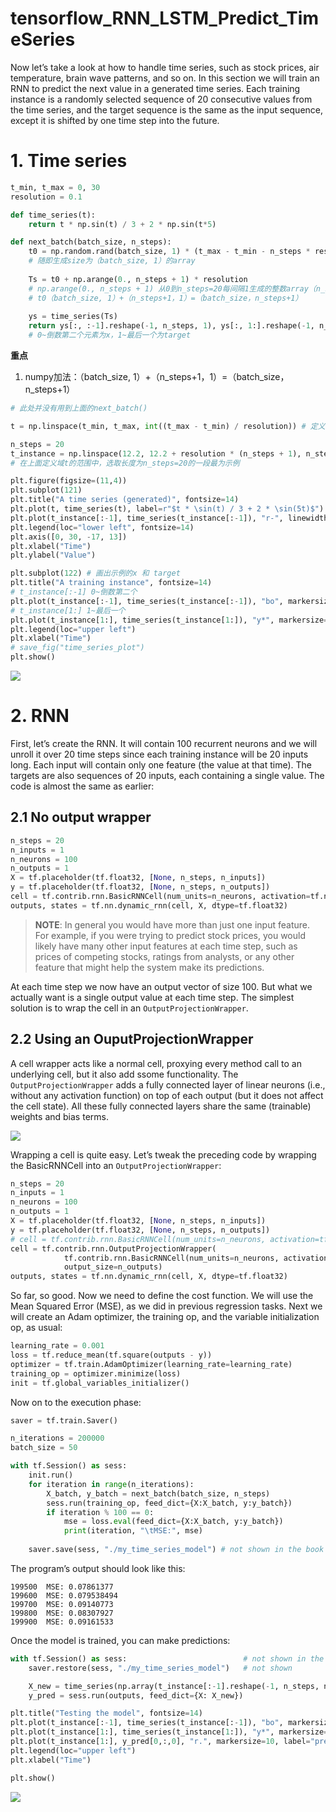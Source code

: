 # tensorflow_RNN_LSTM_Predict_TimeSeries

Now let’s take a look at how to handle time series, such as stock prices, air temperature, brain wave patterns, and so on. In this section we will train an RNN to predict the next value in a generated time series. Each training instance is a randomly selected sequence of 20 consecutive values from the time series, and the target sequence is the same as the input sequence, except it is shifted by one time step into the future.

# 1. Time series

```python
t_min, t_max = 0, 30
resolution = 0.1

def time_series(t):
    return t * np.sin(t) / 3 + 2 * np.sin(t*5)

def next_batch(batch_size, n_steps):
    t0 = np.random.rand(batch_size, 1) * (t_max - t_min - n_steps * resolution)
    # 随即生成size为（batch_size, 1）的array 
    
    Ts = t0 + np.arange(0., n_steps + 1) * resolution
    # np.arange(0., n_steps + 1) 从0到n_steps=20每间隔1生成的整数array（n_steps+1，1）
    # t0（batch_size, 1）+（n_steps+1，1）=（batch_size，n_steps+1）
    
    ys = time_series(Ts)
    return ys[:, :-1].reshape(-1, n_steps, 1), ys[:, 1:].reshape(-1, n_steps, 1)
    # 0~倒数第二个元素为x，1~最后一个为target
```
**重点**

1. numpy加法：（batch_size, 1）+（n_steps+1，1）=（batch_size，n_steps+1）

```python
# 此处并没有用到上面的next_batch()

t = np.linspace(t_min, t_max, int((t_max - t_min) / resolution)) # 定义域t（0，30）共30/0.1=300个离散点

n_steps = 20
t_instance = np.linspace(12.2, 12.2 + resolution * (n_steps + 1), n_steps + 1)
# 在上面定义域t的范围中，选取长度为n_steps=20的一段最为示例

plt.figure(figsize=(11,4))
plt.subplot(121)
plt.title("A time series (generated)", fontsize=14)
plt.plot(t, time_series(t), label=r"$t * \sin(t) / 3 + 2 * \sin(5t)$")
plt.plot(t_instance[:-1], time_series(t_instance[:-1]), "r-", linewidth=3, label="A training instance")
plt.legend(loc="lower left", fontsize=14)
plt.axis([0, 30, -17, 13])
plt.xlabel("Time")
plt.ylabel("Value")

plt.subplot(122) # 画出示例的x 和 target
plt.title("A training instance", fontsize=14)
# t_instance[:-1] 0~倒数第二个
plt.plot(t_instance[:-1], time_series(t_instance[:-1]), "bo", markersize=10, label="instance")
# t_instance[1:] 1~最后一个
plt.plot(t_instance[1:], time_series(t_instance[1:]), "y*", markersize=10, label="target")
plt.legend(loc="upper left")
plt.xlabel("Time")
# save_fig("time_series_plot")
plt.show()
```

![](https://i.loli.net/2019/01/11/5c3847adde410.png)


# 2. RNN
First, let’s create the RNN. It will contain 100 recurrent neurons and we will unroll it over 20 time steps
since each training instance will be 20 inputs long. Each input will contain only one feature (the value at
that time). The targets are also sequences of 20 inputs, each containing a single value. The code is almost
the same as earlier:

## 2.1 No output wrapper
```python
n_steps = 20
n_inputs = 1
n_neurons = 100
n_outputs = 1
X = tf.placeholder(tf.float32, [None, n_steps, n_inputs])
y = tf.placeholder(tf.float32, [None, n_steps, n_outputs])
cell = tf.contrib.rnn.BasicRNNCell(num_units=n_neurons, activation=tf.nn.relu)
outputs, states = tf.nn.dynamic_rnn(cell, X, dtype=tf.float32)
```
> **NOTE**:
> In general you would have more than just one input feature. For example, if you were trying to predict stock prices, you would likely have many other input features at each time step, such as prices of competing stocks, ratings from analysts, or any other feature that might help the system make its predictions.

At each time step we now have an output vector of size 100. But what we actually want is a single output value at each time step. The simplest solution is to wrap the cell in an ```OutputProjectionWrapper```. 

## 2.2 Using an OuputProjectionWrapper

A cell wrapper acts like a normal cell, proxying every method call to an underlying cell, but it also add ssome functionality. The ```OutputProjectionWrapper``` adds a fully connected layer of linear neurons (i.e., without any activation function) on top of each output (but it does not affect the cell state). All these fully connected layers share the same (trainable) weights and bias terms. 

![](https://i.loli.net/2019/01/11/5c38483442d82.png)

Wrapping a cell is quite easy. Let’s tweak the preceding code by wrapping the BasicRNNCell into an ```OutputProjectionWrapper```:
```python
n_steps = 20
n_inputs = 1
n_neurons = 100
n_outputs = 1
X = tf.placeholder(tf.float32, [None, n_steps, n_inputs])
y = tf.placeholder(tf.float32, [None, n_steps, n_outputs])
# cell = tf.contrib.rnn.BasicRNNCell(num_units=n_neurons, activation=tf.nn.relu)
cell = tf.contrib.rnn.OutputProjectionWrapper(
            tf.contrib.rnn.BasicRNNCell(num_units=n_neurons, activation=tf.nn.relu),
            output_size=n_outputs)
outputs, states = tf.nn.dynamic_rnn(cell, X, dtype=tf.float32)
```
So far, so good. Now we need to define the cost function. We will use the Mean Squared Error (MSE), as we did in previous regression tasks. Next we will create an Adam optimizer, the training op, and the variable initialization op, as usual:
```python
learning_rate = 0.001
loss = tf.reduce_mean(tf.square(outputs - y))
optimizer = tf.train.AdamOptimizer(learning_rate=learning_rate)
training_op = optimizer.minimize(loss)
init = tf.global_variables_initializer()
```
Now on to the execution phase:
```python
saver = tf.train.Saver()

n_iterations = 200000
batch_size = 50

with tf.Session() as sess:
    init.run()
    for iteration in range(n_iterations):
        X_batch, y_batch = next_batch(batch_size, n_steps)
        sess.run(training_op, feed_dict={X:X_batch, y:y_batch})
        if iteration % 100 == 0:
            mse = loss.eval(feed_dict={X:X_batch, y:y_batch})
            print(iteration, "\tMSE:", mse)
    
    saver.save(sess, "./my_time_series_model") # not shown in the book
```
The program’s output should look like this:
```
199500 	MSE: 0.07861377
199600 	MSE: 0.079538494
199700 	MSE: 0.09140773
199800 	MSE: 0.08307927
199900 	MSE: 0.09161533
```
Once the model is trained, you can make predictions:
```python
with tf.Session() as sess:                          # not shown in the book
    saver.restore(sess, "./my_time_series_model")   # not shown

    X_new = time_series(np.array(t_instance[:-1].reshape(-1, n_steps, n_inputs)))
    y_pred = sess.run(outputs, feed_dict={X: X_new})
```
```python
plt.title("Testing the model", fontsize=14)
plt.plot(t_instance[:-1], time_series(t_instance[:-1]), "bo", markersize=10, label="instance")
plt.plot(t_instance[1:], time_series(t_instance[1:]), "y*", markersize=10, label="target")
plt.plot(t_instance[1:], y_pred[0,:,0], "r.", markersize=10, label="prediction")
plt.legend(loc="upper left")
plt.xlabel("Time")

plt.show()
```
![](https://i.loli.net/2019/01/11/5c3848af3ddb3.png)







